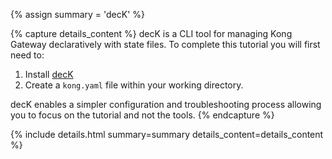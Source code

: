 {% assign summary = 'decK' %}

{% capture details_content %}
  decK is a CLI tool for managing Kong Gateway declaratively with state files.
  To complete this tutorial you will first need to:
  1. Install [decK](/deck/)
  2. Create a `kong.yaml` file within your working directory.

  decK enables a simpler configuration and troubleshooting process allowing you to focus on the tutorial and not the tools.
{% endcapture %}

{% include details.html summary=summary details_content=details_content %}